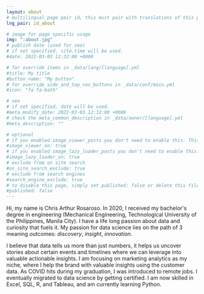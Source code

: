 ```yaml
---
layout: about
# multilingual page pair id, this must pair with translations of this page. (This name must be unique)
lng_pair: id_about

# image for page specific usage
img: ":about.jpg"
# publish date (used for seo)
# if not specified, site.time will be used.
#date: 2022-03-03 12:32:00 +0000

# for override items in _data/lang/[language].yml
#title: My title
#button_name: "My button"
# for override side_and_top_nav_buttons in _data/conf/main.yml
#icon: "fa fa-bath"

# seo
# if not specified, date will be used.
#meta_modify_date: 2022-03-03 12:32:00 +0000
# check the meta_common_description in _data/owner/[language].yml
#meta_description: ""

# optional
# if you enabled image_viewer_posts you don't need to enable this. This is only if image_viewer_posts = false
#image_viewer_on: true
# if you enabled image_lazy_loader_posts you don't need to enable this. This is only if image_lazy_loader_posts = false
#image_lazy_loader_on: true
# exclude from on site search
#on_site_search_exclude: true
# exclude from search engines
#search_engine_exclude: true
# to disable this page, simply set published: false or delete this file
#published: false
---
```


Hi, my name is Chris Arthur Rosaroso. In 2020, I received my bachelor's degree in engineering (Mechanical Engineering, Technological University of the Philippines, Manila City). I have a life long passion about data and curiosity that fuels it. My passion for data science lies on the path of 3 meaning outcomes: *discovery*, *insight*, *innovation*.

I believe that data tells us more than just numbers, it helps us uncover stories about certain events and timelines where we can leverage into valuable actionable insights. I am focusing on marketing analytics as my niche, where I help the brand with valuable insights using the customer data. As COVID hits during my graduation, I was introduced to remote jobs. I eventually migrated to data science by getting certified. I am now skilled in Excel, SQL, R, and Tableau, and am currently learning Python.